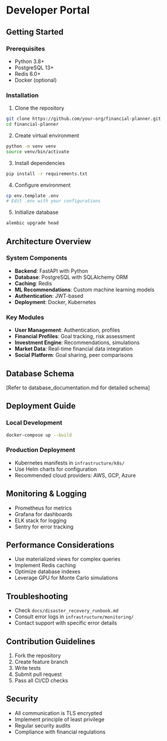 # Developer Portal

## Getting Started

### Prerequisites
- Python 3.8+
- PostgreSQL 13+
- Redis 6.0+
- Docker (optional)

### Installation
1. Clone the repository
```bash
git clone https://github.com/your-org/financial-planner.git
cd financial-planner
```

2. Create virtual environment
```bash
python -m venv venv
source venv/bin/activate
```

3. Install dependencies
```bash
pip install -r requirements.txt
```

4. Configure environment
```bash
cp env.template .env
# Edit .env with your configurations
```

5. Initialize database
```bash
alembic upgrade head
```

## Architecture Overview

### System Components
- **Backend**: FastAPI with Python
- **Database**: PostgreSQL with SQLAlchemy ORM
- **Caching**: Redis
- **ML Recommendations**: Custom machine learning models
- **Authentication**: JWT-based
- **Deployment**: Docker, Kubernetes

### Key Modules
- **User Management**: Authentication, profiles
- **Financial Profiles**: Goal tracking, risk assessment
- **Investment Engine**: Recommendations, simulations
- **Market Data**: Real-time financial data integration
- **Social Platform**: Goal sharing, peer comparisons

## Database Schema
[Refer to database_documentation.md for detailed schema]

## Deployment Guide

### Local Development
```bash
docker-compose up --build
```

### Production Deployment
- Kubernetes manifests in `infrastructure/k8s/`
- Use Helm charts for configuration
- Recommended cloud providers: AWS, GCP, Azure

## Monitoring & Logging
- Prometheus for metrics
- Grafana for dashboards
- ELK stack for logging
- Sentry for error tracking

## Performance Considerations
- Use materialized views for complex queries
- Implement Redis caching
- Optimize database indexes
- Leverage GPU for Monte Carlo simulations

## Troubleshooting
- Check `docs/disaster_recovery_runbook.md`
- Consult error logs in `infrastructure/monitoring/`
- Contact support with specific error details

## Contribution Guidelines
1. Fork the repository
2. Create feature branch
3. Write tests
4. Submit pull request
5. Pass all CI/CD checks

## Security
- All communication is TLS encrypted
- Implement principle of least privilege
- Regular security audits
- Compliance with financial regulations